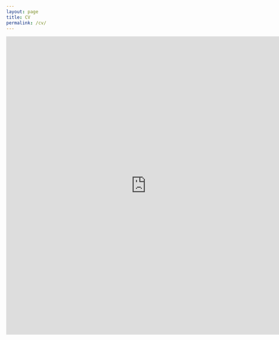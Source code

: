 ```yaml
---
layout: page
title: CV
permalink: /cv/
---
```


<embed src="https://jonasrieger.github.io/assets/cv.pdf" width="750" height="800" type="application/pdf" />